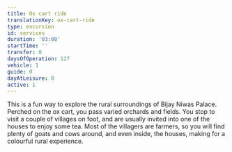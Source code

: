 ```yaml
---
title: Ox cart ride
translationKey: ox-cart-ride
type: excursion
id: services
duration: '03:00'
startTime: ''
transfer: 0
daysOfOperation: 127
vehicle: 1
guide: 0
dayAtLeisure: 0
active: 1
---
```

This is a fun way to explore the rural surroundings of Bijay Niwas Palace. Perched on the ox cart, you pass varied orchards and fields. You stop to visit a couple of villages on foot, and are usually invited into one of the houses to enjoy some tea. Most of the villagers are farmers, so you will find plenty of goats and cows around, and even inside, the houses, making for a colourful rural experience.